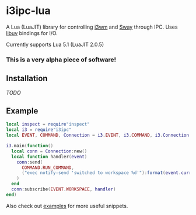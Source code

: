 # i3ipc-lua

A Lua (LuaJIT) library for controlling [i3wm](https://i3wm.org/) and [Sway](https://swaywm.org/) through IPC.
Uses [libuv](https://github.com/luvit/luv) bindings for I/O.

Currently supports Lua 5.1 (LuaJIT 2.0.5)

### This is a very alpha piece of software!

## Installation
_TODO_

## Example

```lua
local inspect = require"inspect"
local i3 = require"i3ipc"
local EVENT, COMMAND, Connection = i3.EVENT, i3.COMMAND, i3.Connection

i3.main(function()
  local conn = Connection:new()
  local function handler(event)
    conn:send(
      COMMAND.RUN_COMMAND,
      ("exec notify-send 'switched to workspace %d'"):format(event.current.name)
    )
  end
  conn:subscribe(EVENT.WORKSPACE, handler)
end)
```

Also check out [examples](./examples) for more useful snippets.
